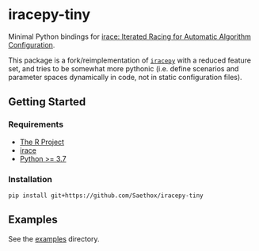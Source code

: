 # iracepy-tiny

Minimal Python bindings
for [irace: Iterated Racing for Automatic Algorithm Configuration](https://github.com/MLopez-Ibanez/irace).

This package is a fork/reimplementation of [`iracepy`](https://github.com/auto-optimization/iracepy) with a reduced
feature set, and tries to be somewhat more pythonic (i.e. define scenarios and parameter spaces dynamically in code, not
in static configuration files).

## Getting Started

### Requirements

- [The R Project](https://www.r-project.org)
- [irace](https://mlopez-ibanez.github.io/irace/#installing-the-irace-package)
- [Python >= 3.7](https://www.python.org)

### Installation

```shell
pip install git+https://github.com/Saethox/iracepy-tiny
```

## Examples

See the [examples](./examples) directory.